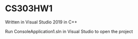 # CS303HW1
Written in Visual Studio 2019 in C++

Run ConsoleApplication1.sln in Visual Studio to open the project
